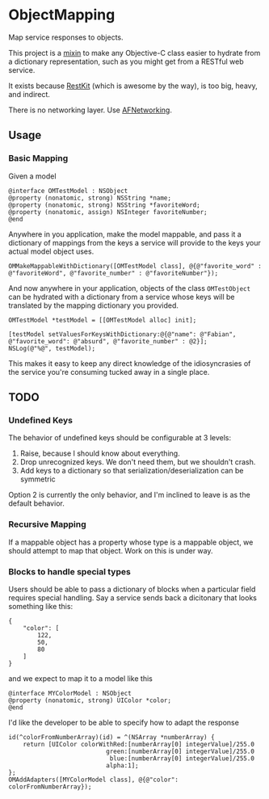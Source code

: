# ObjectMapping

Map service responses to objects.

This project is a [mixin](http://en.wikipedia.org/wiki/Mixin) to make any Objective-C class easier to hydrate from a dictionary representation, such as you might get from a RESTful web service.

It exists because [RestKit](https://github.com/RestKit/RestKit) (which is awesome by the way), is too big, heavy, and indirect.

There is no networking layer. Use [AFNetworking](https://github.com/AFNetworking/AFNetworking).

## Usage

### Basic Mapping

Given a model

	@interface OMTestModel : NSObject
	@property (nonatomic, strong) NSString *name;
	@property (nonatomic, strong) NSString *favoriteWord;
	@property (nonatomic, assign) NSInteger favoriteNumber;
	@end

Anywhere in you application, make the model mappable, and pass it a dictionary of mappings from the keys a service will provide to the keys your actual model object uses. 

	OMMakeMappableWithDictionary([OMTestModel class], @{@"favorite_word" : @"favoriteWord", @"favorite_number" : @"favoriteNumber"});
	
And now anywhere in your application, objects of the class `OMTestObject` can be hydrated with a dictionary from a service whose keys will be translated by the mapping dictionary you provided.

	OMTestModel *testModel = [[OMTestModel alloc] init];
    
    [testModel setValuesForKeysWithDictionary:@{@"name": @"Fabian", @"favorite_word": @"absurd", @"favorite_number" : @2}];
    NSLog(@"%@", testModel);

This makes it easy to keep any direct knowledge of the idiosyncrasies of the service you're consuming tucked away in a single place.


## TODO
### Undefined Keys

The behavior of undefined keys should be configurable at 3 levels:

1. Raise, because I should know about everything.
2. Drop unrecognized keys. We don't need them, but we shouldn't crash.
3. Add keys to a dictionary so that serialization/deserialization can be symmetric

Option 2 is currently the only behavior, and I'm inclined to leave is as the default behavior.

### Recursive Mapping

If a mappable object has a property whose type is a mappable object, we should attempt to map that object. Work on this is under way.

### Blocks to handle special types

Users should be able to pass a dictionary of blocks when a particular field requires special handling. Say a service sends back a dicitonary that looks something like this:

	{
	    "color": [
	        122,
	        50,
	        80
	    ]
	}

and we expect to map it to a model like this


	@interface MYColorModel : NSObject
	@property (nonatomic, strong) UIColor *color;
	@end

I'd like the developer to be able to specify how to adapt the response

    id(^colorFromNumberArray)(id) = ^(NSArray *numberArray) {
        return [UIColor colorWithRed:[numberArray[0] integerValue]/255.0
                               green:[numberArray[0] integerValue]/255.0
                                blue:[numberArray[0] integerValue]/255.0
                               alpha:1];
    };
    OMAddAdapters([MYColorModel class], @{@"color": colorFromNumberArray});

